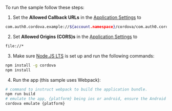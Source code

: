 To run the sample follow these steps:

1) Set the **Allowed Callback URLs** in the [Application Settings](${manage_url}/#/applications/${account.clientId}/settings) to

```bash
com.auth0.cordova.example://${account.namespace}/cordova/com.auth0.cordova.example/callback
```
2) Set **Allowed Origins (CORS)s** in the [Application Settings](${manage_url}/#/applications/${account.clientId}/settings) to

```bash
file://*
```
3) Make sure [Node.JS LTS](https://nodejs.org/en/download/) is set up and run the following commands:

```bash
npm install -g cordova
npm install
```
4) Run the app (this sample uses Webpack):

```bash
# command to instruct webpack to build the application bundle.
npm run build
# emulate the app, {platform} being ios or android, ensure the Android Emulator is already started
cordova emulate {platform}
```